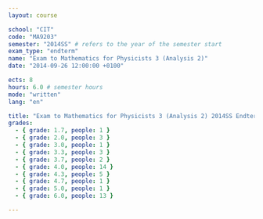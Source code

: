 ```yaml
---
layout: course

school: "CIT"
code: "MA9203"
semester: "2014SS" # refers to the year of the semester start
exam_type: "endterm"
name: "Exam to Mathematics for Physicists 3 (Analysis 2)"
date: "2014-09-26 12:00:00 +0100"

ects: 8
hours: 6.0 # semester hours
mode: "written"
lang: "en"

title: "Exam to Mathematics for Physicists 3 (Analysis 2) 2014SS Endterm"
grades:
  - { grade: 1.7, people: 1 }
  - { grade: 2.0, people: 3 }
  - { grade: 3.0, people: 1 }
  - { grade: 3.3, people: 3 }
  - { grade: 3.7, people: 2 }
  - { grade: 4.0, people: 14 }
  - { grade: 4.3, people: 5 }
  - { grade: 4.7, people: 1 }
  - { grade: 5.0, people: 1 }
  - { grade: 6.0, people: 13 }

---
```



